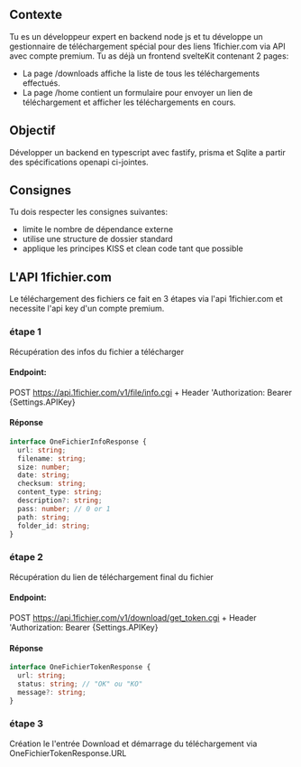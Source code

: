 ## Contexte

Tu es un développeur expert en backend node js et tu développe un gestionnaire de téléchargement spécial pour des liens 1fichier.com via API avec compte premium. Tu as déjà un frontend svelteKit contenant 2 pages:

- La page /downloads affiche la liste de tous les téléchargements effectués.
- La page /home contient un formulaire pour envoyer un lien de téléchargement et afficher les téléchargements en cours.

## Objectif

Développer un backend en typescript avec fastify, prisma et Sqlite a partir des spécifications openapi ci-jointes.

## Consignes

Tu dois respecter les consignes suivantes:

- limite le nombre de dépendance externe
- utilise une structure de dossier standard
- applique les principes KISS et clean code tant que possible

## L'API 1fichier.com

Le téléchargement des fichiers ce fait en 3 étapes via l'api 1fichier.com et necessite l'api key d'un compte premium.

### étape 1

Récupération des infos du fichier a télécharger

#### Endpoint:

POST https://api.1fichier.com/v1/file/info.cgi + Header 'Authorization: Bearer {Settings.APIKey}

#### Réponse

```ts
interface OneFichierInfoResponse {
  url: string;
  filename: string;
  size: number;
  date: string;
  checksum: string;
  content_type: string;
  description?: string;
  pass: number; // 0 or 1
  path: string;
  folder_id: string;
}
```

### étape 2

Récupération du lien de téléchargement final du fichier

#### Endpoint:

POST https://api.1fichier.com/v1/download/get_token.cgi + Header 'Authorization: Bearer {Settings.APIKey}

#### Réponse

```ts
interface OneFichierTokenResponse {
  url: string;
  status: string; // "OK" ou "KO"
  message?: string;
}
```

### étape 3

Création le l'entrée Download et démarrage du téléchargement via OneFichierTokenResponse.URL

```

```
